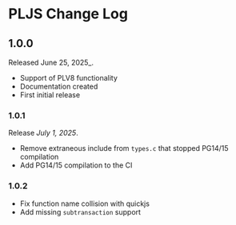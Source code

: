 # PLJS Change Log

## 1.0.0

Released June 25, 2025\_.

- Support of PLV8 functionality
- Documentation created
- First initial release

### 1.0.1

Release _July 1, 2025_.

- Remove extraneous include from `types.c` that stopped PG14/15 compilation
- Add PG14/15 compilation to the CI

### 1.0.2

- Fix function name collision with quickjs
- Add missing `subtransaction` support
